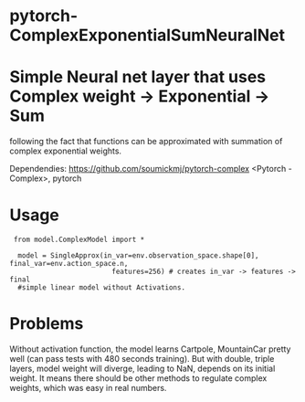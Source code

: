 # pytorch-ComplexExponentialSumNeuralNet

# Simple Neural net layer that uses Complex weight -> Exponential -> Sum

following the fact that functions can be approximated with summation of complex exponential weights.

Dependendies: https://github.com/soumickmj/pytorch-complex <Pytorch - Complex>, pytorch


# Usage

` from model.ComplexModel import *`

```
  model = SingleApprox(in_var=env.observation_space.shape[0], final_var=env.action_space.n,
                         features=256) # creates in_var -> features -> final 
  #simple linear model without Activations.
``` 

# Problems
Without activation function, the model learns Cartpole, MountainCar pretty well (can pass tests with 480 seconds training). But with double, triple layers, model weight will diverge, leading to NaN, depends on its initial weight. It means there should be other methods to regulate complex weights, which was easy in real numbers.

